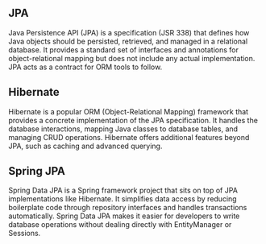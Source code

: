 ## JPA 
Java Persistence API (JPA) is a specification (JSR 338) that defines how Java objects should be persisted, retrieved, and managed in a relational database. It provides a standard set of interfaces and annotations for object-relational mapping but does not include any actual implementation. JPA acts as a contract for ORM tools to follow.

## Hibernate
Hibernate is a popular ORM (Object-Relational Mapping) framework that provides a concrete implementation of the JPA specification. It handles the database interactions, mapping Java classes to database tables, and managing CRUD operations. Hibernate offers additional features beyond JPA, such as caching and advanced querying.

## Spring JPA
Spring Data JPA is a Spring framework project that sits on top of JPA implementations like Hibernate. It simplifies data access by reducing boilerplate code through repository interfaces and handles transactions automatically. Spring Data JPA makes it easier for developers to write database operations without dealing directly with EntityManager or Sessions.